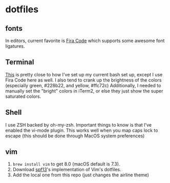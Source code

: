 # dotfiles


## fonts
In editors, current favorite is [Fira Code](https://github.com/tonsky/FiraCode) which supports some awesome font ligatures.

## Terminal 
[This](https://gist.github.com/kevin-smets/8568070) is pretty close to how I've set up my current bash set up, except I use Fira Code here as well. I also tend to crank up the brightness of the colors (especially green, #228b22, and yellow, #ffc72c) Additionally, I needed to manually set the "bright" colors in iTerm2, or else they just show the super saturated colors.

## Shell
I use ZSH backed by oh-my-zsh. Important things to know is that I've enabled the vi-mode plugin. This works well when you map caps lock to escape (this should be done through MacOS system preferences)

## vim
1. `brew install vim` to get 8.0 (macOS default is 7.3).
2. Download [spf13](https://github.com/spf13/spf13-vim)'s implementation of Vim's dotfiles.
3. Add the local one from this repo (just changes the airline theme)
